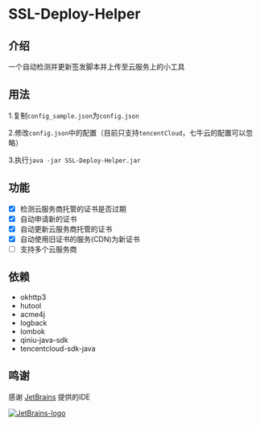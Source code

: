# SSL-Deploy-Helper

## 介绍
一个自动检测并更新签发脚本并上传至云服务上的小工具

## 用法

1.复制`config_sample.json`为`config.json`

2.修改`config.json`中的配置（目前只支持`tencentCloud`，七牛云的配置可以忽略）

3.执行`java -jar SSL-Deploy-Helper.jar`


## 功能
- [x] 检测云服务商托管的证书是否过期
- [x] 自动申请新的证书
- [x] 自动更新云服务商托管的证书
- [x] 自动使用旧证书的服务(CDN)为新证书
- [ ] 支持多个云服务商

## 依赖
- okhttp3
- hutool
- acme4j
- logback
- lombok
- qiniu-java-sdk
- tencentcloud-sdk-java

## 鸣谢

感谢 [JetBrains](https://www.jetbrains.com/?from=SSL-Deploy-Helper) 提供的IDE

[![JetBrains-logo](https://i.loli.net/2020/10/03/E4h5FZmSfnGIgap.png)](https://www.jetbrains.com/?from=SSL-Deploy-Helper)
